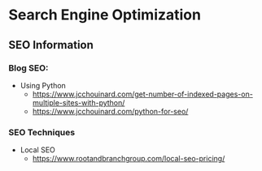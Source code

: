 # Search Engine Optimization 

## SEO Information
### Blog SEO:

- Using Python
  -  https://www.jcchouinard.com/get-number-of-indexed-pages-on-multiple-sites-with-python/
  -  https://www.jcchouinard.com/python-for-seo/


### SEO Techniques

- Local SEO
  -  https://www.rootandbranchgroup.com/local-seo-pricing/
